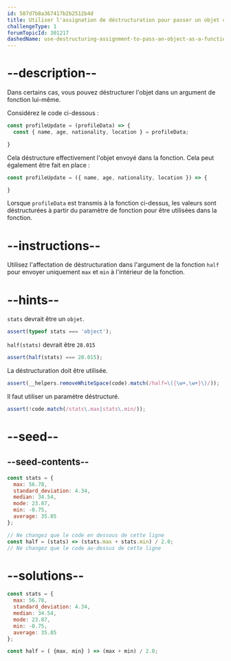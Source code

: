 ```yaml
---
id: 587d7b8a367417b2b2512b4d
title: Utiliser l'assignation de déstructuration pour passer un objet comme paramètre d'une fonction
challengeType: 1
forumTopicId: 301217
dashedName: use-destructuring-assignment-to-pass-an-object-as-a-functions-parameters
---
```


# --description--

Dans certains cas, vous pouvez déstructurer l'objet dans un argument de fonction lui-même.

Considérez le code ci-dessous :

```js
const profileUpdate = (profileData) => {
  const { name, age, nationality, location } = profileData;

}
```

Cela déstructure effectivement l'objet envoyé dans la fonction. Cela peut également être fait en place :

```js
const profileUpdate = ({ name, age, nationality, location }) => {

}
```

Lorsque `profileData` est transmis à la fonction ci-dessus, les valeurs sont déstructurées à partir du paramètre de fonction pour être utilisées dans la fonction.

# --instructions--

Utilisez l'affectation de déstructuration dans l'argument de la fonction `half` pour envoyer uniquement `max` et `min` à l'intérieur de la fonction.

# --hints--

`stats` devrait être un `objet`.

```js
assert(typeof stats === 'object');
```

`half(stats)` devrait être `28.015`

```js
assert(half(stats) === 28.015);
```

La déstructuration doit être utilisée.

```js
assert(__helpers.removeWhiteSpace(code).match(/half=\({\w+,\w+}\)/));
```

Il faut utiliser un paramètre déstructuré.

```js
assert(!code.match(/stats\.max|stats\.min/));
```

# --seed--

## --seed-contents--

```js
const stats = {
  max: 56.78,
  standard_deviation: 4.34,
  median: 34.54,
  mode: 23.87,
  min: -0.75,
  average: 35.85
};

// Ne changez que le code en dessous de cette ligne
const half = (stats) => (stats.max + stats.min) / 2.0; 
// Ne changez que le code au-dessus de cette ligne
```

# --solutions--

```js
const stats = {
  max: 56.78,
  standard_deviation: 4.34,
  median: 34.54,
  mode: 23.87,
  min: -0.75,
  average: 35.85
};

const half = ( {max, min} ) => (max + min) / 2.0;
```
